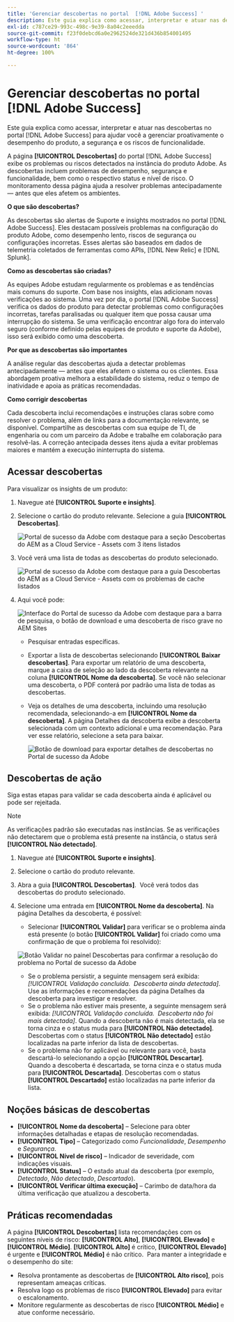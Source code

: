 ```yaml
---
title: 'Gerenciar descobertas no portal  [!DNL Adobe Success] '
description: Este guia explica como acessar, interpretar e atuar nas descobertas no Portal  [!DNL Adobe Success]  para ajudar você a gerenciar proativamente o desempenho do produto, a segurança e os riscos de funcionalidade.
exl-id: c787ce29-993c-498c-9e39-8a04c2eeedda
source-git-commit: f23f0debcd6a0e2962524de321d436b854001495
workflow-type: ht
source-wordcount: '864'
ht-degree: 100%

---
```


# Gerenciar descobertas no portal [!DNL Adobe Success]

Este guia explica como acessar, interpretar e atuar nas descobertas no portal [!DNL Adobe Success] para ajudar você a gerenciar proativamente o desempenho do produto, a segurança e os riscos de funcionalidade.

A página **[!UICONTROL Descobertas]** do portal [!DNL Adobe Success] exibe os problemas ou riscos detectados na instância do produto Adobe. As descobertas incluem problemas de desempenho, segurança e funcionalidade, bem como o respectivo status e nível de risco. O monitoramento dessa página ajuda a resolver problemas antecipadamente — antes que eles afetem os ambientes.

**O que são descobertas?**

As descobertas são alertas de Suporte e insights mostrados no portal [!DNL Adobe Success]. Eles destacam possíveis problemas na configuração do produto Adobe, como desempenho lento, riscos de segurança ou configurações incorretas. Esses alertas são baseados em dados de telemetria coletados de ferramentas como APIs, [!DNL New Relic] e [!DNL Splunk].

**Como as descobertas são criadas?**

As equipes Adobe estudam regularmente os problemas e as tendências mais comuns do suporte. Com base nos insights, elas adicionam novas verificações ao sistema. Uma vez por dia, o portal [!DNL Adobe Success] verifica os dados do produto para detectar problemas como configurações incorretas, tarefas paralisadas ou qualquer item que possa causar uma interrupção do sistema. Se uma verificação encontrar algo fora do intervalo seguro (conforme definido pelas equipes de produto e suporte da Adobe), isso será exibido como uma descoberta.

**Por que as descobertas são importantes**

A análise regular das descobertas ajuda a detectar problemas antecipadamente — antes que eles afetem o sistema ou os clientes. Essa abordagem proativa melhora a estabilidade do sistema, reduz o tempo de inatividade e apoia as práticas recomendadas.

**Como corrigir descobertas**

Cada descoberta inclui recomendações e instruções claras sobre como resolver o problema, além de links para a documentação relevante, se disponível. Compartilhe as descobertas com sua equipe de TI, de engenharia ou com um parceiro da Adobe e trabalhe em colaboração para resolvê-las. A correção antecipada desses itens ajuda a evitar problemas maiores e mantém a execução ininterrupta do sistema.


## Acessar descobertas

Para visualizar os insights de um produto:

1. Navegue até **[!UICONTROL Suporte e insights]**.
1. Selecione o cartão do produto relevante. Selecione a guia **[!UICONTROL Descobertas]**.

   ![Portal de sucesso da Adobe com destaque para a seção Descobertas do AEM as a Cloud Service - Assets com 3 itens listados](../../assets/asp-support-inisghts-findings.png "Exibir descobertas do AEM Assets no Cloud Service")


1. Você verá uma lista de todas as descobertas do produto selecionado.

   ![Portal de sucesso da Adobe com destaque para a guia Descobertas do AEM as a Cloud Service - Assets com os problemas de cache listados](../../assets/adobe-success-portal-findings.png "Exibir descobertas relacionadas ao cache do AEM Assets no Cloud Service")

1. Aqui você pode:

   ![Interface do Portal de sucesso da Adobe com destaque para a barra de pesquisa, o botão de download e uma descoberta de risco grave no AEM Sites](../../assets/adobe-success-portal-download.png "Pesquise, baixe ou exiba descobertas do AEM Sites no Cloud Service")

   * Pesquisar entradas específicas.
   * Exportar a lista de descobertas selecionando **[!UICONTROL Baixar descobertas]**. Para exportar um relatório de uma descoberta, marque a caixa de seleção ao lado da descoberta relevante na coluna **[!UICONTROL Nome da descoberta]**. Se você não selecionar uma descoberta, o PDF conterá por padrão uma lista de todas as descobertas.
   * Veja os detalhes de uma descoberta, incluindo uma resolução recomendada, selecionando-a em **[!UICONTROL Nome da descoberta]**. A página Detalhes da descoberta exibe a descoberta selecionada com um contexto adicional e uma recomendação. Para ver esse relatório, selecione a seta para baixar.


     ![Botão de download para exportar detalhes de descobertas no Portal de sucesso da Adobe](../../assets/findings-details.png "Baixar o relatório destas descobertas")


## Descobertas de ação

Siga estas etapas para validar se cada descoberta ainda é aplicável ou pode ser rejeitada.

>[!NOTE]
>
>As verificações padrão são executadas nas instâncias. Se as verificações não detectarem que o problema está presente na instância, o status será **[!UICONTROL Não detectado]**.

1. Navegue até **[!UICONTROL Suporte e insights]**.
1. Selecione o cartão do produto relevante.
1. Abra a guia **[!UICONTROL Descobertas]**.  Você verá todos das descobertas do produto selecionado.
1. Selecione uma entrada em **[!UICONTROL Nome da descoberta]**. Na página Detalhes da descoberta, é possível:
   * Selecionar **[!UICONTROL Validar]** para verificar se o problema ainda está presente (o botão **[!UICONTROL Validar]** foi criado como uma confirmação de que o problema foi resolvido):

   ![Botão Validar no painel Descobertas para confirmar a resolução do problema no Portal de sucesso da Adobe](../../assets/adobe-success-portal-validate.png "Botão validar")


   * Se o problema persistir, a seguinte mensagem será exibida: *[!UICONTROL Validação concluída.  Descoberta ainda detectada]*. Use as informações e recomendações da página Detalhes da descoberta para investigar e resolver.
   * Se o problema não estiver mais presente, a seguinte mensagem será exibida: *[!UICONTROL Validação concluída.  Descoberta não foi mais detectada]*. Quando a descoberta não é mais detectada, ela se torna cinza e o status muda para **[!UICONTROL Não detectado]**. Descobertas com o status **[!UICONTROL Não detectado]** estão localizadas na parte inferior da lista de descobertas.
   * Se o problema não for aplicável ou relevante para você, basta descartá-lo selecionando a opção **[!UICONTROL Descartar]**. Quando a descoberta é descartada, se torna cinza e o status muda para **[!UICONTROL Descartada]**.  Descobertas com o status **[!UICONTROL Descartado]** estão localizadas na parte inferior da lista.

## Noções básicas de descobertas

* **[!UICONTROL Nome da descoberta]** – Selecione para obter informações detalhadas e etapas de resolução recomendadas.
* **[!UICONTROL Tipo]** – Categorizado como *Funcionalidade*, *Desempenho* e *Segurança*.
* **[!UICONTROL Nível de risco]** – Indicador de severidade, com indicações visuais.
* **[!UICONTROL Status]** – O estado atual da descoberta (por exemplo, *Detectado*, *Não detectado*, *Descartado*).
* **[!UICONTROL Verificar última execução]** – Carimbo de data/hora da última verificação que atualizou a descoberta.


## Práticas recomendadas

A página **[!UICONTROL Descobertas]** lista recomendações com os seguintes níveis de risco: **[!UICONTROL Alto]**, **[!UICONTROL Elevado]** e **[!UICONTROL Médio]**. **[!UICONTROL Alto]** é crítico, **[!UICONTROL Elevado]** é urgente e **[!UICONTROL Médio]** é não crítico.  Para manter a integridade e o desempenho do site:

* Resolva prontamente as descobertas de **[!UICONTROL Alto risco]**, pois representam ameaças críticas.
* Resolva logo os problemas de risco **[!UICONTROL Elevado]** para evitar o escalonamento.
* Monitore regularmente as descobertas de risco **[!UICONTROL Médio]** e atue conforme necessário.
